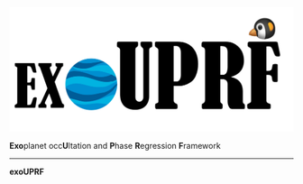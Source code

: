 <p align="center">
  <img width = "600" src="./docs/figures/logo.png"/>
</p>

**Exo**planet occ**U**ltation and **P**hase **R**egression **F**ramework
___


**exoUPRF** 
